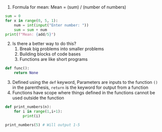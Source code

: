 1. Formula for mean: Mean = (sum) / (number of numbers)
```python
sum = 0
for x in range(0, 5, 1):
	num = int(input("Enter number: "))
	sum = sum + num
print(f"Mean: {add/5}")
```

2. Is there a better way to do this?
	1. Break big problems into smaller problems
	2. Building blocks of code bases
	3. Functions are like short programs
```python
def func():
	return None
```
3. Defined using the `def` keyword, Parameters are inputs to the function `()` in the parenthesis, `return` is the keyword for output from a function
4. Functions have scope where things defined in the functions cannot be used outside the function
```python
def print_numbers(n):
	for i in range(1,i+1):
		print(i)

print_numbers(5) # Will output 1-5
```